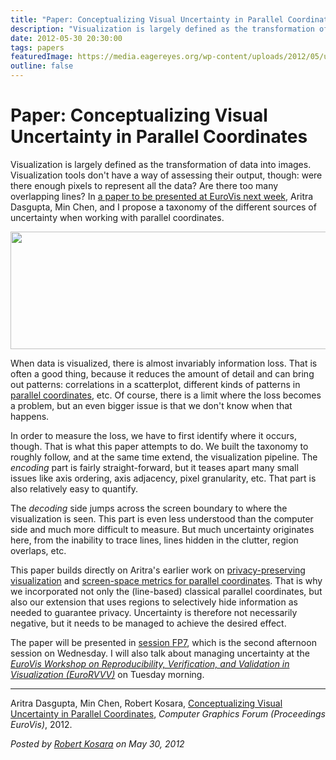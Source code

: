 ```yaml
---
title: "Paper: Conceptualizing Visual Uncertainty in Parallel Coordinates"
description: "Visualization is largely defined as the transformation of data into images. Visualization tools don't have a way of assessing their output, though: were there enough pixels to represent all the data? Are there too many overlapping lines? In a paper to be presented at EuroVis next week, Aritra Dasgupta, Min Chen, and I propose a taxonomy of the different sources of uncertainty when working with parallel coordinates."
date: 2012-05-30 20:30:00
tags: papers
featuredImage: https://media.eagereyes.org/wp-content/uploads/2012/05/uncertainty-taxonomy.png
outline: false
---
```


# Paper: Conceptualizing Visual Uncertainty in Parallel Coordinates

Visualization is largely defined as the transformation of data into images. Visualization tools don't have a way of assessing their output, though: were there enough pixels to represent all the data? Are there too many overlapping lines? In <a href="/publications/Dasgupta-EuroVis-2012" target="_blank">a paper to be presented at EuroVis next week</a>, Aritra Dasgupta, Min Chen, and I propose a taxonomy of the different sources of uncertainty when working with parallel coordinates.

<p align="center"><img class="aligncenter size-full wp-image-1900" title="Uncertainty Taxonomy" alt="" src="https://media.eagereyes.org/wp-content/uploads/2012/05/uncertainty-taxonomy.png" width="600" height="188" /></p>

When data is visualized, there is almost invariably information loss. That is often a good thing, because it reduces the amount of detail and can bring out patterns: correlations in a scatterplot, different kinds of patterns in <a title="Parallel Coordinates" href="/techniques/parallel-coordinates" target="_blank">parallel coordinates</a>, etc. Of course, there is a limit where the loss becomes a problem, but an even bigger issue is that we don't know when that happens.

In order to measure the loss, we have to first identify where it occurs, though. That is what this paper attempts to do. We built the taxonomy to roughly follow, and at the same time extend, the visualization pipeline. The <em>encoding</em> part is fairly straight-forward, but it teases apart many small issues like axis ordering, axis adjacency, pixel granularity, etc. That part is also relatively easy to quantify.

The <em>decoding</em> side jumps across the screen boundary to where the visualization is seen. This part is even less understood than the computer side and much more difficult to measure. But much uncertainty originates here, from the inability to trace lines, lines hidden in the clutter, region overlaps, etc.

This paper builds directly on Aritra's earlier work on <a href="/publications/Dasgupta-InfoVis-2011" target="_blank">privacy-preserving visualization</a> and <a href="/publications/Dasgupta_InfoVis_2010.html" target="_blank">screen-space metrics for parallel coordinates</a>. That is why we incorporated not only the (line-based) classical parallel coordinates, but also our extension that uses regions to selectively hide information as needed to guarantee privacy. Uncertainty is therefore not necessarily negative, but it needs to be managed to achieve the desired effect.

The paper will be presented in <a href="http://www.cg.tuwien.ac.at/eurovis2012/program/program/#fp78">session FP7</a>, which is the second afternoon session on Wednesday. I will also talk about managing uncertainty at the <em><a href="http://www.eurorvvv.org/">EuroVis Workshop on Reproducibility, Verification, and Validation in Visualization (EuroRVVV)</a></em> on Tuesday morning.

<hr />

Aritra Dasgupta, Min Chen, Robert Kosara, <a href="/publications/Dasgupta-EuroVis-2012">Conceptualizing Visual Uncertainty in Parallel Coordinates</a>, <em>Computer Graphics Forum (Proceedings EuroVis)</em>, 2012.


_Posted by <a href="/about">Robert Kosara</a> on May 30, 2012_


